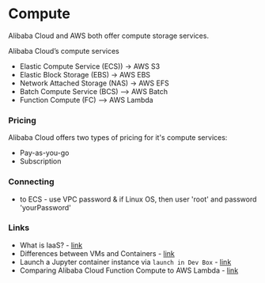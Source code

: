 # Compute

Alibaba Cloud and AWS both offer compute storage services.

Alibaba Cloud’s compute services 
 - Elastic Compute Service (ECS)) -> AWS S3
 - Elastic Block Storage (EBS) -> AWS EBS
 - Network Attached Storage (NAS) -> AWS EFS
 - Batch Compute Service (BCS) --> AWS Batch
 - Function Compute (FC) --> AWS Lambda

### Pricing

Alibaba Cloud offers two types of pricing for it's compute services: 
- Pay-as-you-go
- Subscription

### Connecting
- to ECS - use VPC password & if Linux OS, then user 'root' and password 'yourPassword'

### Links
- What is IaaS? - [link](alibabacloud.com/knowledge/what-is-iaas)
- Differences between VMs and Containers - [link](alibabacloud.com/knowledge/difference-between-container-and-virtual-machine)
- Launch a Jupyter container instance via `launch in Dev Box` - [link](https://www.alibabacloud.com/help/doc-detail/52687.htm)
- Comparing Alibaba Cloud Function Compute to AWS Lambda - [link](https://cloudonaut.io/comparing-serverless-offerings-from-alibaba-cloud-and-aws/)
